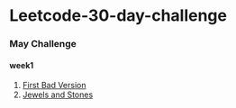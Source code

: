 # Leetcode-30-day-challenge

### May Challenge ###
#### week1 ####
1. [First Bad Version](https://github.com/shrinathjoshi/Leetcode-30-day-challenge/blob/master/May_Challenge/com/leetcode/MayChallenge/week1/FirstBadVersion.java)
2. [Jewels and Stones](https://github.com/shrinathjoshi/Leetcode-30-day-challenge/blob/master/May_Challenge/com/leetcode/MayChallenge/week1/JewelsAndStones.java)